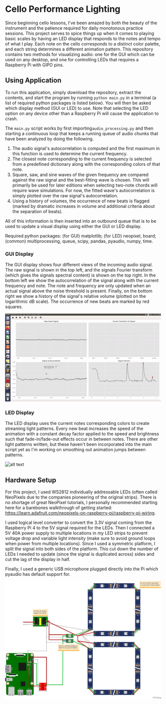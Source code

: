 # Cello Performance Lighting
Since beginning cello lessons, I've been amazed by both the beauty of the instrument and the patience required for daily monotonous practice sessions. This project serves to spice things up when it comes to playing basic scales by having an LED display that responds to the notes and tempo of what I play. Each note on the cello corresponds to a distinct color palette, and each string determines a different animation pattern. This repository contains two methods for visualizing audio: one for the GUI which can be used on any desktop, and one for controlling LEDs that requires a Raspberry Pi with GIPO pins.

## Using Application
To run this application, simply download the repository, extract the contents, and start the program by running `python main.py` in a terminal (a list of required python packages is listed below). You will then be asked which display method (GUI or LED) to use. Note that selecting the LED option on any device other than a Raspberry Pi will cause the application to crash. 

The `main.py` script works by first importing`audio_processing.py` and then starting a continuous loop that keeps a running queue of audio chunks that have been analyzed by doing the following.

1. The audio signal's autocorrelation is computed and the first maximum in this function is used to determine the current frequency.
2. The closest note corresponding to the current frequency is selected from a predefined dictionary along with the corresponding colors of that note.
3. Square, saw, and sine waves of the given frequency are compared against the raw signal and the best-fitting wave is chosen. This will primarily be used for later editions when selecting two-note chords will require wave simulations. For now, the fitted wave's autocorrelation is simply plotted over the raw signal's autocorrelation.
4. Using a history of volumes, the occurrence of new beats is flagged (marked by dramatic increases in volume and additional criteria about the separation of beats).

All of this information is then inserted into an outbound queue that is to be used to update a visual display using either the GUI or LED display.

Required python packages: (for GUI) matplotlib; (for LED) neopixel, board; (common) multiprocessing, queue, scipy, pandas, pyaudio, numpy, time.

### GUI Display

The GUI display shows four different views of the incoming audio signal. The raw signal is shown in the top left, and the signals Fourier transform (which gives the signals spectral content) is shown on the top right. In the bottom left we show the autocorrelation of the signal along with the current frequency and note. The note and frequency are only updated when an actual signal above the noise threshold is present. Finally, on the bottom right we show a history of the signal's relative volume (plotted on the logarithmic dB scale). The occurrence of new beats are marked by red squares. 

![alt text](https://github.com/gkropf/cello-performance-lighting/blob/master/ReadmeFiles/GUI_example.gif "")

### LED Display

The LED display uses the current notes corresponding colors to create streaming light patterns. Every new beat increases the speed of the animation with a constant decay factor applied to the speed and brightness such that fade-in/fade-out effects occur in between notes. There are other light patterns written, but these haven't been incorporated into the main script yet as I'm working on smoothing out animation jumps between patterns.

![alt text](https://github.com/gkropf/cello-performance-lighting/blob/master/ReadmeFiles/LED_example.gif "")


## Hardware Setup
For this project, I used WS2812 individually addressable LEDs (often called NeoPixels due to the companies pioneering of the original strips). There is no shortage of great NeoPixel tutorials, I personally recommended starting here for a barebones walkthrough of getting started: https://learn.adafruit.com/neopixels-on-raspberry-pi/raspberry-pi-wiring.

I used logical level converter to convert the 3.3V signal coming from the Raspberry Pi 4 to the 5V signal required for the LEDs. Then I connected a 5V 40A power supply to multiple locations in my LED strips to prevent voltage drop and variable light intensity (make sure to avoid ground loops when power from multiple locations). Since I used a symmetric platform, I split the signal into both sides of the platform. This cut down the number of LEDs I needed to update (since the signal is duplicated across) sides and cut the lag of the display in half. 

Finally, I used a generic USB microphone plugged directly into the Pi which pyaudio has default support for.

![alt text](ReadmeFiles/LEDSchematic.png "")
